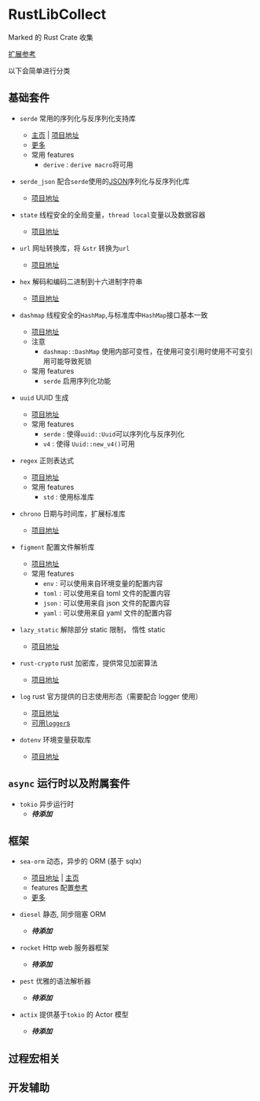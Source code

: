 # RustLibCollect

Marked 的 Rust Crate 收集

[扩展参考](./Expand-rule.md)

以下会简单进行分类

## 基础套件

- `serde` 常用的序列化与反序列化支持库

  - [主页](https://serde.rs/) | [项目地址](https://github.com/serde-rs/serde)
  - [更多](./serde.md)
  - 常用 features
    - `derive` : `derive macro`将可用

- `serde_json` 配合`serde`使用的[JSON](https://www.json.org/json-en.html)序列化与反序列化库

  - [项目地址](https://github.com/serde-rs/json)

- `state` 线程安全的全局变量，`thread local`变量以及数据容器

  - [项目地址](https://github.com/SergioBenitez/state)

- `url` 网址转换库，将 `&str` 转换为`url`

  - [项目地址](https://github.com/servo/rust-url)

- `hex` 解码和编码二进制到十六进制字符串

  - [项目地址](https://github.com/KokaKiwi/rust-hex)

- `dashmap` 线程安全的`HashMap`,与标准库中`HashMap`接口基本一致

  - [项目地址](https://github.com/KokaKiwi/rust-hex)
  - 注意
    - `dashmap::DashMap` 使用内部可变性，在使用可变引用时使用不可变引用可能导致死锁
  - 常用 features
    - `serde` 启用序列化功能

- `uuid` UUID 生成

  - [项目地址](https://github.com/uuid-rs/uuid)
  - 常用 features
    - `serde` : 使得`uuid::Uuid`可以序列化与反序列化
    - `v4` : 使得 `Uuid::new_v4()`可用

- `regex` 正则表达式

  - [项目地址](https://github.com/rust-lang/regex)
  - 常用 features
    - `std` : 使用标准库

- `chrono` 日期与时间库，扩展标准库

  - [项目地址](https://github.com/chronotope/chrono)

- `figment` 配置文件解析库

  - [项目地址](https://github.com/SergioBenitez/Figment)
  - 常用 features
    - `env` : 可以使用来自环境变量的配置内容
    - `toml` : 可以使用来自 toml 文件的配置内容
    - `json` : 可以使用来自 json 文件的配置内容
    - `yaml` : 可以使用来自 yaml 文件的配置内容

- `lazy_static` 解除部分 static 限制， 惰性 static

  - [项目地址](https://github.com/rust-lang-nursery/lazy-static.rs)

- `rust-crypto` rust 加密库，提供常见加密算法

  - [项目地址](https://github.com/DaGenix/rust-crypto/)

- `log` rust 官方提供的日志使用形态（需要配合 logger 使用）

  - [项目地址](https://github.com/rust-lang/log)
  - [可用`logger`s](https://docs.rs/log/latest/log/#available-logging-implementations)

- `dotenv` 环境变量获取库
  - [项目地址](https://github.com/dotenv-rs/dotenv)

## `async` 运行时以及附属套件

- `tokio` 异步运行时
  - **_待添加_**

## 框架

- `sea-orm` 动态，异步的 ORM (基于 sqlx)

  - [项目地址](https://github.com/SeaQL/sea-orm) | [主页](https://www.sea-ql.org/SeaORM/)
  - features 配置[参考](https://www.sea-ql.org/SeaORM/docs/install-and-config/database-and-async-runtime)
  - [更多](./sea-orm/index.md)

- `diesel` 静态, 同步阻塞 ORM
  - **_待添加_**
  
- `rocket` Http web 服务器框架
  - **_待添加_**

- `pest` 优雅的语法解析器
  - **_待添加_**

- `actix` 提供基于`tokio` 的 Actor 模型
  - **_待添加_**

## 过程宏相关

## 开发辅助
